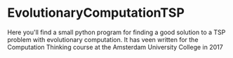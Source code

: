 # EvolutionaryComputationTSP
Here you'll find a small python program for finding a good solution to a TSP problem with evolutionary computation. It has veen written for the  Computation Thinking course at the Amsterdam University College in 2017
